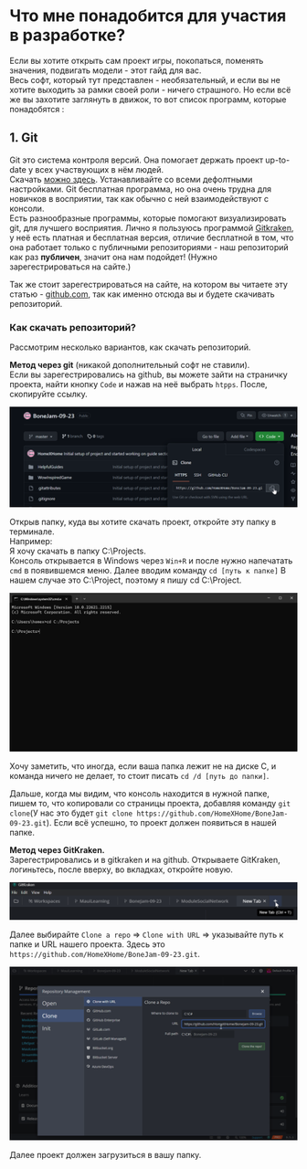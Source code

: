 # Что мне понадобится для участия в разработке?  

Если вы хотите открыть сам проект игры, покопаться, поменять значения, подвигать модели - этот гайд для вас.  
Весь софт, который тут представлен - необязательный, и если вы не хотите выходить за рамки своей роли - ничего страшного. Но если всё же вы захотите заглянуть в движок, то вот список программ, которые понадобятся :

## 1. Git
Git это система контроля версий. Она помогает держать проект up-to-date у всех участвующих в нём людей.  
Скачать [можно здесь](https://git-scm.com/downloads). Устанавливайте со всеми дефолтными настройками. Git бесплатная программа, но она очень трудна для новичков в восприятии, так как обычно с ней взаимодействуют с консоли.  
Есть разнообразные программы, которые помогают визуализировать git, для лучшего восприятия. Лично я пользуюсь программой [Gitkraken](https://www.gitkraken.com/download), у неё есть платная и бесплатная версия, отличие бесплатной в том, что она работает только с публичными репозиториями - наш репозиторий как раз **публичен**, значит она нам подойдет! (Нужно зарегестрироваться на сайте.) 

Так же стоит зарегестрироваться на сайте, на котором вы читаете эту статью - [github.com](https://www.github.com), так как именно отсюда вы и будете скачивать репозиторий.


### Как скачать репозиторий?
Рассмотрим несколько вариантов, как скачать репозиторий.

**Метод через git** (никакой дополнительный софт не ставили).  
Если вы зарегестрировались на github, вы можете зайти на страничку проекта, найти кнопку `Code` и нажав на неё выбрать `htpps`. После, скопируйте ссылку.  

![](HelpfulGuides\images\git-clone.png)

Открыв папку, куда вы хотите скачать проект, откройте эту папку в терминале.  
Например:   
    Я хочу скачать в папку C:\Projects.  
    Консоль открывается в Windows через  `Win+R` и после нужно напечатать `cmd` в появившемся меню. Далее вводим команду `cd [путь к папке]` В нашем случае это C:\Project, поэтому я пишу cd C:\Project.   

![](HelpfulGuides\images\cmd.png)


Хочу заметить, что иногда, если ваша папка лежит не на диске С, и команда ничего не делает, то стоит писать `cd /d [путь до папки]`.

Дальше, когда мы видим, что консоль находится в нужной папке, пишем то, что копировали со страницы проекта, добавляя команду `git clone`(У нас это будет `git clone https://github.com/HomeXHome/BoneJam-09-23.git`).
Если всё успешно, то проект должен появиться в нашей папке.

**Метод через GitKraken.**  
Зарегестрировались и в gitkraken и на github. Открываете GitKraken, логиньтесь, после вверху, во вкладках, откройте новую.  

![](HelpfulGuides\images\kraken-0.png)

Далее выбирайте `Clone a repo` => `Clone with URL` => указывайте путь к папке и URL нашего проекта. Здесь это `https://github.com/HomeXHome/BoneJam-09-23.git`.  

![](HelpfulGuides\images\kraken-1.png)

Далее проект должен загрузиться в вашу папку.
